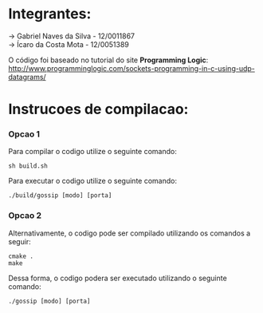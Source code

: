 # Integrantes:

-> Gabriel Naves da Silva - 12/0011867 <br />
-> Ícaro da Costa Mota - 12/0051389

O código foi baseado no tutorial do site **Programming Logic**: http://www.programminglogic.com/sockets-programming-in-c-using-udp-datagrams/

# Instrucoes de compilacao:

### Opcao 1

Para compilar o codigo utilize o seguinte comando:

` sh build.sh `

Para executar o codigo utilize o seguinte comando:

` ./build/gossip [modo] [porta] `

### Opcao 2

Alternativamente, o codigo pode ser compilado utilizando os comandos a seguir:

```
cmake .
make
```

Dessa forma, o codigo podera ser executado utilizando o seguinte comando:

` ./gossip [modo] [porta] `
